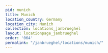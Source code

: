 ```yaml
---
pid: munich
title: Munich
location_country: Germany
location_city: Munich
collection: locations_janbrueghel
layout: locationpage_janbrueghel
order: '064'
permalink: "/janbrueghel/locations/munich/"
---
```

